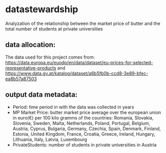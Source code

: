 # datastewardship
Analyzation of the relationship between the market price of butter and the total number of students at private universities

## data allocation:
The data used for this project comes from:
https://data.europa.eu/euodp/en/data/dataset/eu-prices-for-selected-representative-products 
 and  
https://www.data.gv.at/katalog/dataset/a6b5fb0b-ccd8-3e89-bfec-ea8b57a87503

## output data metadata:
<ul>
<li>Period: time period in with the data was collected in years</li>
<li>MP Market Price: butter market price average over the european union in euro(€) per 100 kilo gramms of the countries: Romania, Slovakia, Slovenia, Sweden, Malta, Netherlands, Poland, Portugal, Belgium, Austria, Cyprus, Bulgaria, Germany, Czechia, Spain, Denmark, Finland, Estonia, United Kingdom, France, Croatia, Greece, Ireland, Hungary, Lithuania, Italy, Latvia, Luxembourg</li>
<li>PrivateStudents: number of students in private universities in Austria</li>
</ul>